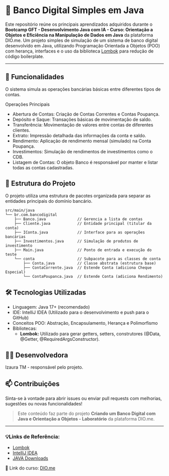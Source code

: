 # 🏦 Banco Digital Simples em Java
Este repositório reúne os principais aprendizados adquiridos durante o **Bootcamp GFT - Desenvolvimento Java com IA - Curso: Orientação a Objetos e Eficiência na Manipulação de Dados em Java** da plataforma DIO.me.
Um projeto simples de simulação de um sistema de banco digital desenvolvido em Java, utilizando Programação Orientada a Objetos (POO) com herança, interfaces e o uso da biblioteca [Lombok](https://projectlombok.org/) para redução de código boilerplate.

---

## 🚀 Funcionalidades
O sistema simula as operações bancárias básicas entre diferentes tipos de contas.

Operações Principais
- Abertura de Contas: Criação de Contas Correntes e Contas Poupança.
- Depósito e Saque: Transações básicas de movimentação de saldo.
- Transferência: Movimentação de valores entre contas de diferentes clientes.
- Extrato: Impressão detalhada das informações da conta e saldo.
- Rendimento: Aplicação de rendimento mensal (simulado) na Conta Poupança.
- Investimentos: Simulação de rendimentos de investimentos como o CDB.
- Listagem de Contas: O objeto Banco é responsável por manter e listar todas as contas cadastradas.

## 🧱 Estrutura do Projeto  

O projeto utiliza uma estrutura de pacotes organizada para separar as entidades principais do domínio bancário.
```
src/main/java
└── br.com.bancodigital
    ├── Banco.java              // Gerencia a lista de contas
    ├── Cliente.java            // Entidade principal (titular da conta)
    ├── IConta.java             // Interface para as operações bancárias
    ├── Investimentos.java      // Simulação de produtos de investimento
    ├── Main.java               // Ponto de entrada e execução do teste
    └── conta                   // Subpacote para as classes de conta
        ├── Conta.java          // Classe abstrata (estrutura base)
        ├── ContaCorrente.java  // Estende Conta (adiciona Cheque Especial)
        └── ContaPoupanca.java  // Estende Conta (adiciona Rendimento)
```

## 🛠️ Tecnologias Utilizadas
- Linguagem: Java 17+ (recomendado)
- IDE: IntelliJ IDEA (Utilizado para o desenvolvimento e push para o GitHub)
- Conceitos POO: Abstração, Encapsulamento, Herança e Polimorfismo
- Bibliotecas:
  * **Lombok:** Utilizado para gerar getters, setters, construtores (@Data, @Getter, @RequiredArgsConstructor).
 
## 👩‍💻 Desenvolvedora
Izaura TM - responsável pelo projeto.

## 📫 Contribuições
Sinta-se à vontade para abrir issues ou enviar pull requests com melhorias, sugestões ou novas funcionalidades!

> Este conteúdo faz parte do projeto **Criando um Banco Digital com Java e Orientação a Objetos - Laboratório** da plataforma DIO.me.

---
 ### 💡Links de Referência:
- [Lombok](https://projectlombok.org/)
- [IntelliJ IDEA](https://www.jetbrains.com/pt-br/idea/)
- [JAVA Downloads](https://www.oracle.com/java/technologies/downloads/)
  
📎 Link do curso: [DIO.me](https://web.dio.me/home) 



